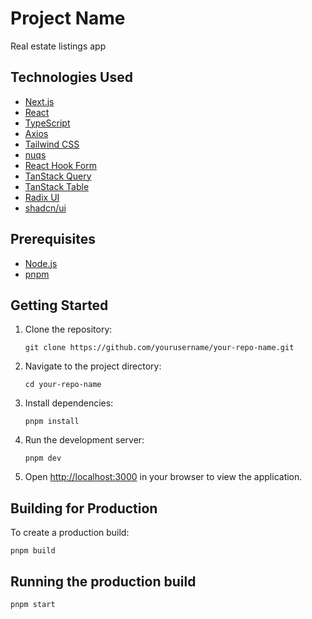 # Project Name

Real estate listings app

## Technologies Used

- [Next.js](https://nextjs.org)
- [React](https://reactjs.org)
- [TypeScript](https://www.typescriptlang.org)
- [Axios](https://axios-http.com)
- [Tailwind CSS](https://tailwindcss.com)
- [nuqs](https://nuqs.47ng.com/)
- [React Hook Form](https://react-hook-form.com/)
- [TanStack Query](https://tanstack.com/query/latest)
- [TanStack Table](https://tanstack.com/table/latest)
- [Radix UI](https://www.radix-ui.com/)
- [shadcn/ui](https://ui.shadcn.com/)

## Prerequisites

- [Node.js](https://nodejs.org)
- [pnpm](https://pnpm.io)

## Getting Started

1. Clone the repository:

   ```
   git clone https://github.com/yourusername/your-repo-name.git
   ```

2. Navigate to the project directory:

   ```
   cd your-repo-name
   ```

3. Install dependencies:

   ```
   pnpm install
   ```

4. Run the development server:

   ```
   pnpm dev
   ```

5. Open [http://localhost:3000](http://localhost:3000) in your browser to view the application.

## Building for Production

To create a production build:

```
pnpm build
```

## Running the production build

```
pnpm start
```
